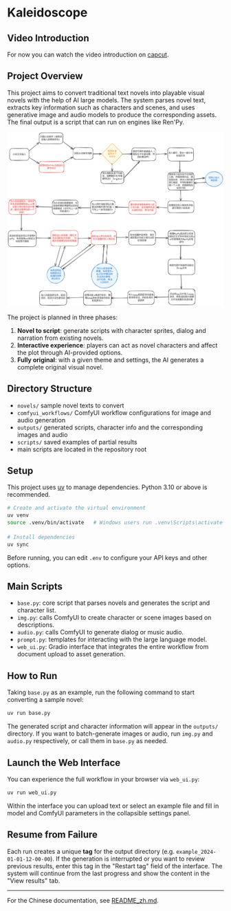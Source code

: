 # Kaleidoscope

## Video Introduction

For now you can watch the video introduction on [capcut](https://www.capcut.cn/share/7513987069111489817?t=1).

## Project Overview

This project aims to convert traditional text novels into playable visual novels with the help of AI large models. The system parses novel text, extracts key information such as characters and scenes, and uses generative image and audio models to produce the corresponding assets. The final output is a script that can run on engines like Ren'Py.

![](2024-07-07-%E8%AE%BE%E8%AE%A1%E6%B5%81%E7%A8%8B%E5%9B%BE.png)

The project is planned in three phases:
1. **Novel to script**: generate scripts with character sprites, dialog and narration from existing novels.
2. **Interactive experience**: players can act as novel characters and affect the plot through AI-provided options.
3. **Fully original**: with a given theme and settings, the AI generates a complete original visual novel.

## Directory Structure

- `novels/` sample novel texts to convert
- `comfyui_workflows/` ComfyUI workflow configurations for image and audio generation
- `outputs/` generated scripts, character info and the corresponding images and audio
- `scripts/` saved examples of partial results
- main scripts are located in the repository root

## Setup

This project uses [uv](https://github.com/astral-sh/uv) to manage dependencies. Python 3.10 or above is recommended.

```bash
# Create and activate the virtual environment
uv venv
source .venv/bin/activate   # Windows users run .venv\Scripts\activate

# Install dependencies
uv sync
```

Before running, you can edit `.env` to configure your API keys and other options.

## Main Scripts

- `base.py`: core script that parses novels and generates the script and character list.
- `img.py`: calls ComfyUI to create character or scene images based on descriptions.
- `audio.py`: calls ComfyUI to generate dialog or music audio.
- `prompt.py`: templates for interacting with the large language model.
- `web_ui.py`: Gradio interface that integrates the entire workflow from document upload to asset generation.

## How to Run

Taking `base.py` as an example, run the following command to start converting a sample novel:

```bash
uv run base.py
```

The generated script and character information will appear in the `outputs/` directory. If you want to batch-generate images or audio, run `img.py` and `audio.py` respectively, or call them in `base.py` as needed.

## Launch the Web Interface

You can experience the full workflow in your browser via `web_ui.py`:

```bash
uv run web_ui.py
```

Within the interface you can upload text or select an example file and fill in model and ComfyUI parameters in the collapsible settings panel.

## Resume from Failure

Each run creates a unique **tag** for the output directory (e.g. `example_2024-01-01-12-00-00`). If the generation is interrupted or you want to review previous results, enter this tag in the "Restart tag" field of the interface. The system will continue from the last progress and show the content in the "View results" tab.

---

For the Chinese documentation, see [README_zh.md](README_zh.md).
